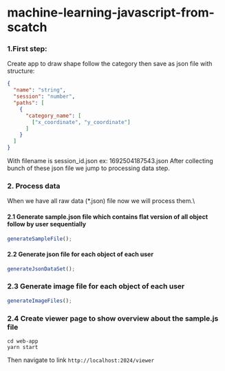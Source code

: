 # machine-learning-javascript-from-scatch

### 1.First step:
Create app to draw shape follow the category then save as json file with structure:

```json
{
  "name": "string",
  "session": "number",
  "paths": [
    {
      "category_name": [
        ["x_coordinate", "y_coordinate"]
      ]
    }
  ]
}
```
With filename is session_id.json ex: 1692504187543.json
After collecting bunch of these json file we jump to processing data step.

### 2. Process data
When we have all raw data (*.json) file now we will process them.\
 #### 2.1 Generate sample.json file which contains flat version of all object follow by user sequentially
 ```javascript
generateSampleFile();
```

#### 2.2 Generate json file for each object of each user
```javascript
generateJsonDataSet();
```

### 2.3 Generate image file for each object of each user
```javascript
generateImageFiles();
```

### 2.4 Create viewer page to show overview about the sample.js file
```shell
cd web-app
yarn start
```
Then navigate to link `http://localhost:2024/viewer`
